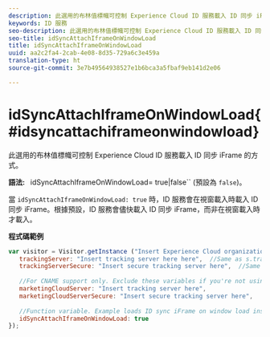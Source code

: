 ```yaml
---
description: 此選用的布林值標幟可控制 Experience Cloud ID 服務載入 ID 同步 iFrame 的方式。
keywords: ID 服務
seo-description: 此選用的布林值標幟可控制 Experience Cloud ID 服務載入 ID 同步 iFrame 的方式。
seo-title: idSyncAttachIframeOnWindowLoad
title: idSyncAttachIframeOnWindowLoad
uuid: aa2c2fa4-2cab-4e08-8d35-729a6c3e459a
translation-type: ht
source-git-commit: 3e7b49564938527e1b6bca3a5fbaf9eb141d2e06

---
```



# idSyncAttachIframeOnWindowLoad{#idsyncattachiframeonwindowload}

此選用的布林值標幟可控制 Experience Cloud ID 服務載入 ID 同步 iFrame 的方式。

**語法:** ` `idSyncAttachIframeOnWindowLoad= true|false`` (預設為 `false`)。

當 `idSyncAttachIframeOnWindowLoad: true` 時，ID 服務會在視窗載入時載入 ID 同步 iFrame。根據預設，ID 服務會儘快載入 ID 同步 iFrame，而非在視窗載入時才載入。

**程式碼範例**

```js
var visitor = Visitor.getInstance ("Insert Experience Cloud organization ID here",{ 
   trackingServer: "Insert tracking server here here",  //Same as s.trackingServer 
   trackingServerSecure: "Insert secure tracking server here",  //Same as s.trackingServerSecure 
 
   //For CNAME support only. Exclude these variables if you're not using CNAME 
   marketingCloudServer: "Insert tracking server here", 
   marketingCloudServerSecure: "Insert secure tracking server here", 
 
   //Function variable. Example loads ID sync iFrame on window load instad of ASAP. 
   idSyncAttachIframeOnWindowLoad: true 
});
```

